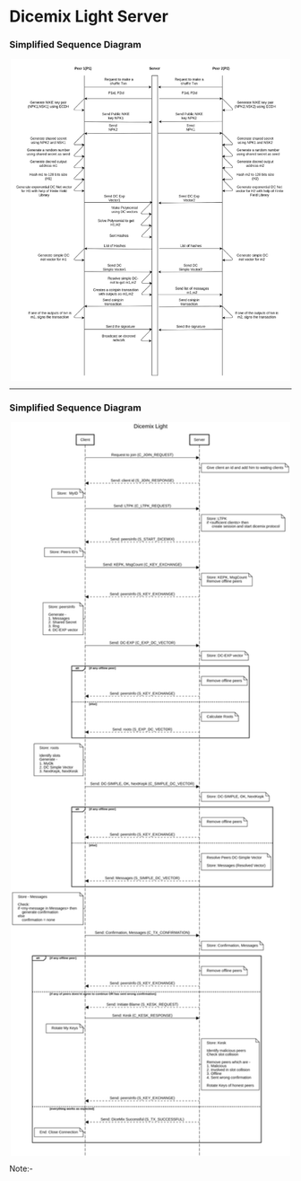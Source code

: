 # Dicemix Light Server

### Simplified Sequence Diagram

<p align="center">
    <img align="center" src="docs/simplified_sequence diagram.jpg" width="500px" alt="simplified_sequence diagram" />
</p>

<hr>

### Simplified Sequence Diagram

<p align="center">
    <img align="center" src="docs/detailed_sequence diagram.png" width="500px" alt="detailed_sequence diagram" />
</p>

Note:-